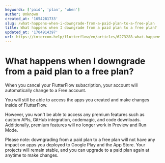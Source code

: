 ```yaml
---
keywords: ['paid', 'plan', 'when']
author: Unknown
created_at: '1654281733'
slug: /what-happens-when-i-downgrade-from-a-paid-plan-to-a-free-plan
title: What happens when I downgrade from a paid plan to a free plan?
updated_at: '1704914397'
url: https://intercom.help/flutterflow/en/articles/6273288-what-happens-when-i-downgrade-from-a-paid-plan-to-a-free-plan
---
```

# What happens when I downgrade from a paid plan to a free plan?

When you cancel your FlutterFlow subscription, your account will automatically change to a Free account.

You will still be able to access the apps you created and make changes inside of FlutterFlow.

However, you won't be able to access any premium features such as custom APIs, GitHub integration, codemagic, and code downloads. Additionally, premium features will no longer work in Preview and Run Mode.

Please note: downgrading from a paid plan to a free plan will not have any impact on apps you deployed to Google Play and the App Store. Your projects will remain stable, and you can upgrade to a paid plan again at anytime to make changes.